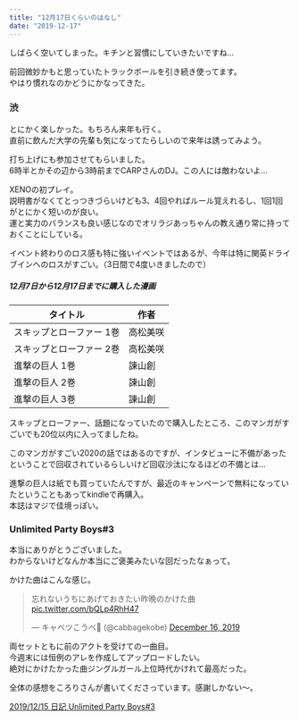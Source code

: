 ```yaml
---
title: "12月17日くらいのはなし"
date: "2019-12-17"
---
```


しばらく空いてしまった。キチンと習慣にしていきたいですね…

前回微妙かもと思っていたトラックボールを引き続き使ってます。  
やはり慣れなのかどうにかなってきた。

### 渋

とにかく楽しかった。もちろん来年も行く。  
直前に飲んだ大学の先輩も気になってたらしいので来年は誘ってみよう。

打ち上げにも参加させてもらいました。  
6時半とかその辺から3時前までCARPさんのDJ。この人には敵わないよ…

XENOの初プレイ。  
説明書がなくてとっつきづらいけども3、4回やればルール覚えれるし、1回1回がとにかく短いのが良い。  
運と実力のバランスも良い感じなのでオリラジあっちゃんの教え通り常に持っておくことにしている。

イベント終わりのロス感も特に強いイベントではあるが、今年は特に関英ドライブインへのロスがすごい。（3日間で4度いきましたので）

##### 12月7日から12月17日までに購入した漫画

| タイトル                 | 作者     |
| ------------------------ | -------- |
| スキップとローファー 1巻 | 高松美咲 |
| スキップとローファー 2巻 | 高松美咲 |
| 進撃の巨人 1巻           | 諫山創   |
| 進撃の巨人 2巻           | 諫山創   |
| 進撃の巨人 3巻           | 諫山創   |

スキップとローファー、話題になっていたので購入したところ、このマンガがすごいでも20位以内に入ってましたね。

このマンガがすごい2020の話ではあるのですが、インタビューに不備があったということで回収されているらしいけど回収沙汰になるほどの不備とは…

進撃の巨人は紙でも買っていたんですが、最近のキャンペーンで無料になっていたということもあってkindleで再購入。  
本誌はマジで佳境っぽい。

### Unlimited Party Boys#3

本当にありがとうございました。  
わからないけどなんか本当にご褒美みたいな回だったなぁって。


かけた曲はこんな感じ。

<blockquote class="twitter-tweet"><p lang="ja" dir="ltr">忘れないうちにあげておきたい昨晩のかけた曲 <a href="https://t.co/bQLp4RhH47">pic.twitter.com/bQLp4RhH47</a></p>&mdash; キャベツこうべ🤢 (@cabbagekobe) <a href="https://twitter.com/cabbagekobe/status/1206400694577582081?ref_src=twsrc%5Etfw">December 16, 2019</a></blockquote> <script async src="https://platform.twitter.com/widgets.js" charset="utf-8"></script>

両セットともに前のアクトを受けての一曲目。  
今週末には恒例のアレを作成してアップロードしたい。  
絶対にかけたかった曲ジングルガール上位時代かけれて最高だった。

全体の感想をころりさんが書いてくださっています。感謝しかない〜。

[2019/12/15 日記 Unlimited Party Boys#3](https://note.com/korori142/n/n048e26f5b43e?creator_urlname=korori142)
